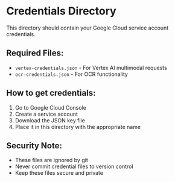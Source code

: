 # Credentials Directory

This directory should contain your Google Cloud service account credentials.

## Required Files:
- `vertex-credentials.json` - For Vertex AI multimodal requests
- `ocr-credentials.json` - For OCR functionality

## How to get credentials:
1. Go to Google Cloud Console
2. Create a service account
3. Download the JSON key file
4. Place it in this directory with the appropriate name

## Security Note:
- These files are ignored by git
- Never commit credential files to version control
- Keep these files secure and private
